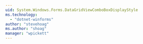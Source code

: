 ```yaml
---
uid: System.Windows.Forms.DataGridViewComboBoxDisplayStyle
ms.technology: 
  - "dotnet-winforms"
author: "stevehoag"
ms.author: "shoag"
manager: "wpickett"
---
```

